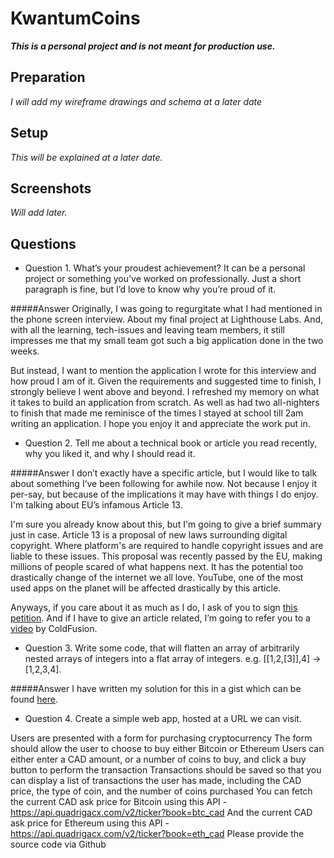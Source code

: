 KwantumCoins
======
**_This is a personal project and is not meant for production use._**

Preparation
---
*I will add my wireframe drawings and schema at a later date*

Setup
---

*This will be explained at a later date.*


Screenshots
---

*Will add later.*

Questions
---
- Question 1. What’s your proudest achievement? It can be a personal project or something you’ve worked on professionally. Just a short paragraph is fine, but I’d love to know why you’re proud of it.

#####Answer
 Originally, I was going to regurgitate what I had mentioned in the phone screen interview.  About my final project at Lighthouse Labs.  And, with all the learning, tech-issues and leaving team members, it still impresses me that my small team got such a big application done in the two weeks.  

But instead, I want to mention the application I wrote for this interview and how proud I am of it.  Given the requirements and suggested time to finish, I strongly believe I went above and beyond.  I refreshed my memory on what it takes to build an application from scratch.  As well as had two all-nighters to finish that made me reminisce of the times I stayed at school till 2am writing an application.  I hope you enjoy it and appreciate the work put in.

- Question 2. Tell me about a technical book or article you read recently, why you liked it, and why I should read it.

#####Answer
I don’t exactly have a specific article, but I would like to talk about something I’ve been following for awhile now.  Not because I enjoy it per-say, but because of the implications it may have with things I do enjoy.  I'm talking about EU’s infamous Article 13.

I'm sure you already know about this, but I'm going to give a brief summary just in case.  Article 13 is a proposal of new laws surrounding digital copyright. Where platform's are required to handle copyright issues and are liable to these issues.  This proposal was recently passed by the EU, making millions of people scared of what happens next.  It has the potential too drastically change of the internet we all love. YouTube, one of the most used apps on the planet will be affected drastically by this article. 

Anyways, if you care about it as much as I do, I ask of you to sign [this petition](https://www.change.org/p/european-parliament-stop-the-censorship-machinery-save-the-internet).  And if I have to give an article related, I’m going to refer you to a [video](https://www.youtube.com/watch?v=2VHv0Nsajoc) by ColdFusion.

- Question 3. Write some code, that will flatten an array of arbitrarily nested arrays of integers into a flat array of integers. e.g. [[1,2,[3]],4] -> [1,2,3,4].

#####Answer
 I have written my solution for this in a gist which can be found [here](https://gist.github.com/DorianKwan/4ea5dd0b1776cdb67ce4fc933960127b).

- Question 4. Create a simple web app, hosted at a URL we can visit.

Users are presented with a form for purchasing cryptocurrency
The form should allow the user to choose to buy either Bitcoin or Ethereum
Users can either enter a CAD amount, or a number of coins to buy, and click a buy button to perform the transaction
Transactions should be saved so that you can display a list of transactions the user has made, including the CAD price, the type of coin, and the number of coins purchased
You can fetch the current CAD ask price for Bitcoin using this API - https://api.quadrigacx.com/v2/ticker?book=btc_cad
And the current CAD ask price for Ethereum using this API - https://api.quadrigacx.com/v2/ticker?book=eth_cad
Please provide the source code via Github